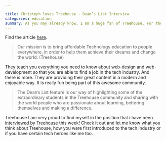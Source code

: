 ```yaml
---

title: Christoph loves Treehouse - Dean’s List Interview
categories: education
summary: As you may already know, I am a huge fan of Treehouse. For those of you who haven't heard about them, Treehouse is a coding learn-platform by Ryan Carson and a lot of other great people. I am honored to got the chance to share some of my experiences on their blog.
---
```


Find the article [here](http://blog.teamtreehouse.com/deans-list-christoph-rumpel).

<blockquote>Our mission is to bring affordable Technology education to people everywhere, in order to help them achieve their dreams and change the world. (Treehouse)</blockquote>

They teach you everything you need to know about web-design and web-development so that you are able to find a job in the tech industry.
And there is more. They are providing their great content in a modern and enjoyable way. It is really fun being part of this awesome community.
<blockquote>The Dean’s List feature is our way of highlighting some of the extraordinary students in the Treehouse community and sharing with the world people who are passionate about learning, bettering themselves and making a difference.</blockquote>
<p class="quote-author">Treehouse
I am very proud to find myself in the position that i have been<a title="Treehouse Deans List - Christoph Rumpel" href="http://blog.teamtreehouse.com/deans-list-christoph-rumpel" target="_blank"> interviewed by Treehouse</a> this week! Check it out and let me know what you think about Treehouse, how you were first introduced to the tech industry or if you have certain tech heroes like me too.
